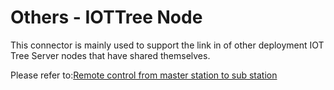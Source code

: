 Others - IOTTree Node
==

This connector is mainly used to support the link in of other deployment IOT Tree Server nodes that have shared themselves.

Please refer to:<a href="../advanced/main_sub_station.md">Remote control from master station to sub station</a>
